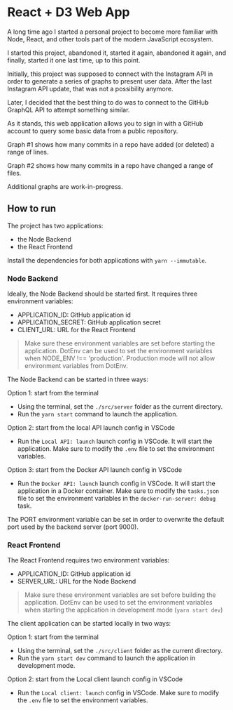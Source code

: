 # React + D3 Web App

A long time ago I started a personal project to become more familiar with Node, React, and other tools part of the modern JavaScript ecosystem.

I started this project, abandoned it, started it again, abandoned it again, and finally, started it one last time, up to this point.

Initially, this project was supposed to connect with the Instagram API in order to generate a series of graphs to present user data. After the last Instagram API update, that was not a possibility anymore.

Later, I decided that the best thing to do was to connect to the GitHub GraphQL API to attempt something similar.

As it stands, this web application allows you to sign in with a GitHub account to query some basic data from a public repository.

Graph #1 shows how many commits in a repo have added (or deleted) a range of lines.

Graph #2 shows how many commits in a repo have changed a range of files.

Additional graphs are work-in-progress.

## How to run

The project has two applications:

- the Node Backend
- the React Frontend

Install the dependencies for both applications with `yarn --immutable`.

### Node Backend

Ideally, the Node Backend should be started first. It requires three environment variables:

- APPLICATION_ID: GitHub application id
- APPLICATION_SECRET: GitHub application secret
- CLIENT_URL: URL for the React Frontend

> Make sure these environment variables are set before starting the application.
> DotEnv can be used to set the environment variables when NODE_ENV !== 'production'.
> Production mode will not allow environment variables from DotEnv.

The Node Backend can be started in three ways:

Option 1: start from the terminal

- Using the terminal, set the `./src/server` folder as the current directory.
- Run the `yarn start` command to launch the application.

Option 2: start from the local API launch config in VSCode

- Run the `Local API: launch` launch config in VSCode. It will start the application. Make sure to modify the `.env` file to set the environment variables.

Option 3: start from the Docker API launch config in VSCode

- Run the `Docker API: launch` launch config in VSCode. It will start the application in a Docker container. Make sure to modify the `tasks.json` file to set the environment variables in the `docker-run-server: debug` task.

The PORT environment variable can be set in order to overwrite the default port used by the backend server (port 9000).

### React Frontend

The React Frontend requires two environment variables:

- APPLICATION_ID: GitHub application id
- SERVER_URL: URL for the Node Backend

> Make sure these environment variables are set before building the application.
> DotEnv can be used to set the environment variables when starting the application in development mode (`yarn start dev`)

The client application can be started locally in two ways:

Option 1: start from the terminal

- Using the terminal, set the `./src/client` folder as the current directory.
- Run the `yarn start dev` command to launch the application in development mode.

Option 2: start from the Local client launch config in VSCode

- Run the `Local client: launch` config in VSCode. Make sure to modify the `.env` file to set the environment variables.
